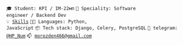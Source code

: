 <code>🎓 Student: KPI / IM-22мп</code>
<code>👷 Speciality: Software engineer / Backend Dev</code><br>
<code>💡 [Skills](SKILLS.md)</code>
<code>🧑‍💻 Languages: Python, JavaScript</code>
<code>📦 Tech stack: Django, Celery, PostgreSQL</code>
<code>💬 telegram: [@HP_Num](https://t.me/HP_Num)</code>
<code>📫 [morozden466@gmail.com](mailto:morozden466@gmail.com)</code>
